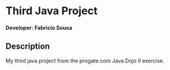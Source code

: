 # Third Java Project

#### Developer: Fabricio Sousa

## Description

My third java project from the progate.com Java Dojo II exercise.
